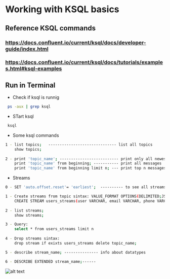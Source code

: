 
# Working with KSQL basics

## Reference KSQL commands 
### https://docs.confluent.io/current/ksql/docs/developer-guide/index.html 
### https://docs.confluent.io/current/ksql/docs/tutorials/examples.html#ksql-examples

## Run in Terminal

* Check if ksql is runnig
```bash
 ps -aux | grep ksql
```

* STart ksql
```bash
 ksql
```

* Some ksql commands
```bash
1 - list topics;   ------------------------------ list all topics
    show topics;
    
2 - print 'topic_name'; -------------------------- print only all newest messages
    print 'topic_name' from beginning; ----------- print all messages
    print 'topic_name' from beginning limit n; --- print top n messages
```

* Streams
```bash
0 - SET 'auto.offset.reset'= 'earliest';  ---------- to see all streams.If we close prompt,next time we should typping again

1 - Create streams from topic sintax: VALUE_FORMAT OPTIONS(DELIMITED;JSON)
    CREATE STREAM users_streams(user VARCHAR, email VARCHAR, phone VARCHAR) WITH (KAFKA_TOPIC='TpTeste', VALUE_FORMAT='DELIMITED');
   
2 - list streams;
    show streams;

3 - Query:
    select * from users_streams limit n
    
4 - Drop streams sintax:
    drop stream if exixts users_streams delete topic_name;

5 - describe stream_name; --------------- info about datatypes

6 - DESCRIBE EXTENDED stream_name;------ 


```


![alt text](https://achong.blob.core.windows.net/gitimages/streams.PNG) 

